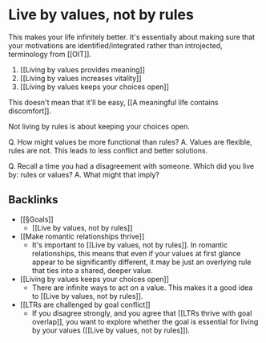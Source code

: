 # Live by values, not by rules
This makes your life infinitely better. It's essentially about making sure that your motivations are identified/integrated rather than introjected, terminology from [[OIT]].

1. [[Living by values provides meaning]]
2. [[Living by values increases vitality]]
3. [[Living by values keeps your choices open]]

This doesn't mean that it'll be easy, [[A meaningful life contains discomfort]].

Not living by rules is about keeping your choices open.

Q. How might values be more functional than rules?
A. Values are flexible, rules are not. This leads to less conflict and better solutions. 

Q. Recall a time you had a disagreement with someone. Which did you live by: rules or values?
A. What might that imply?

## Backlinks
* [[§Goals]]
	* [[Live by values, not by rules]]
* [[Make romantic relationships thrive]]
	* It's important to [[Live by values, not by rules]]. In romantic relationships, this means that even if your values at first glance appear to be significantly different, it may be just an overlying rule that ties into a shared, deeper value.
* [[Living by values keeps your choices open]]
	* There are infinite ways to act on a value. This makes it a good idea to [[Live by values, not by rules]].
* [[LTRs are challenged by goal conflict]]
	* If you disagree strongly, and you agree that [[LTRs thrive with goal overlap]], you want to explore whether the goal is essential for living by your values ([[Live by values, not by rules]]).

<!-- #Life -->

<!-- {BearID:549F1A16-0F88-43DB-8E52-5A3F3278D39C-15756-0000130404D171E4} -->
